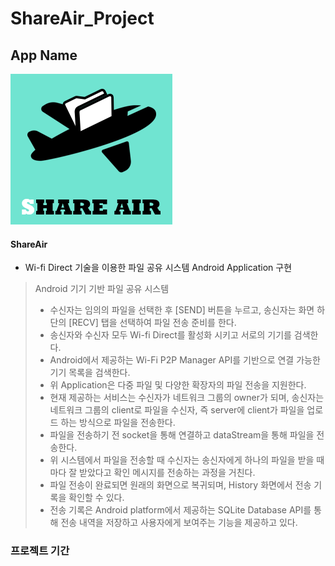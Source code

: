 # ShareAir_Project

## App Name
![app_logo](./img/shareAirlogo.PNG)
#### ShareAir
* Wi-fi Direct 기술을 이용한 파일 공유 시스템 Android Application 구현
> Android 기기 기반 파일 공유 시스템 </br>
> * 수신자는 임의의 파일을 선택한 후 [SEND] 버튼을 누르고, 송신자는 화면 하단의 [RECV] 탭을 선택하여 파일 전송 준비를 한다. </br>
> * 송신자와 수신자 모두 Wi-fi Direct를 활성화 시키고 서로의 기기를 검색한다. </br>
> * Android에서 제공하는 Wi-Fi P2P Manager API를 기반으로 연결 가능한 기기 목록을 검색한다. </br>
> * 위 Application은 다중 파일 및 다양한 확장자의 파일 전송을 지원한다. </br>
> * 현재 제공하는 서비스는 수신자가 네트워크 그룹의 owner가 되며, 송신자는 네트워크 그룹의 client로 파일을 수신자, 즉 server에 client가 파일을 업로드 하는 방식으로 파일을 전송한다. </br>
> * 파일을 전송하기 전 socket을 통해 연결하고 dataStream을 통해 파일을 전송한다.
> * 위 시스템에서 파일을 전송할 때 수신자는 송신자에게 하나의 파일을 받을 때마다 잘 받았다고 확인 메시지를 전송하는 과정을 거친다. </br>
> * 파일 전송이 완료되면 원래의 화면으로 복귀되며, History 화면에서 전송 기록을 확인할 수 있다.
> * 전송 기록은 Android platform에서 제공하는 SQLite Database API를 통해 전송 내역을 저장하고 사용자에게 보여주는 기능을 제공하고 있다.

### 프로젝트 기간
